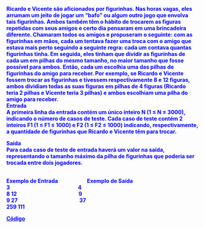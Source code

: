 <p><strong><span style="color: #0000ff;">Ricardo e Vicente s&atilde;o aficionados por figurinhas. Nas horas vagas, eles arrumam um jeito de jogar um &ldquo;bafo&rdquo; ou algum outro jogo que envolva tais figurinhas. Ambos tamb&eacute;m t&ecirc;m o h&aacute;bito de trocarem as figuras repetidas com seus amigos e certo dia pensaram em uma brincadeira diferente. Chamaram todos os amigos e propuseram o seguinte: com as figurinhas em m&atilde;os, cada um tentava fazer uma troca com o amigo que estava mais perto seguindo a seguinte regra: cada um contava quantas figurinhas tinha. Em seguida, eles tinham que dividir as figurinhas de cada um em pilhas do mesmo tamanho, no maior tamanho que fosse poss&iacute;vel para ambos. Ent&atilde;o, cada um escolhia uma das pilhas de figurinhas do amigo para receber. Por exemplo, se Ricardo e Vicente fossem trocar as figurinhas e tivessem respectivamente 8 e 12 figuras, ambos dividiam todas as suas figuras em pilhas de 4 figuras (Ricardo teria 2 pilhas e Vicente teria 3 pilhas) e ambos escolhiam uma pilha do amigo para receber.</span></strong><br /><strong><span style="color: #0000ff;">Entrada</span></strong><br /><strong><span style="color: #0000ff;">A primeira linha da entrada cont&eacute;m um &uacute;nico inteiro N (1 &le; N &le; 3000), indicando o n&uacute;mero de casos de teste. Cada caso de teste cont&eacute;m 2 inteiros F1 (1 &le; F1 &le; 1000) e F2 (1 &le; F2 &le; 1000) indicando, respectivamente, a quantidade de figurinhas que Ricardo e Vicente t&ecirc;m para trocar.</span></strong></p>
<p><strong><span style="color: #0000ff;">Sa&iacute;da</span></strong><br /><strong><span style="color: #0000ff;">Para cada caso de teste de entrada haver&aacute; um valor na sa&iacute;da, representando o tamanho m&aacute;ximo da pilha de figurinhas que poderia ser trocada entre dois jogadores.</span></strong></p>
<p><br /><strong><span style="color: #0000ff;">Exemplo de Entrada&nbsp; &nbsp; &nbsp; &nbsp; &nbsp; &nbsp; &nbsp; &nbsp; &nbsp; &nbsp; &nbsp; &nbsp;Exemplo de Sa&iacute;da</span></strong><br /><strong><span style="color: #0000ff;">3&nbsp; &nbsp; &nbsp; &nbsp; &nbsp; &nbsp; &nbsp; &nbsp; &nbsp; &nbsp; &nbsp; &nbsp; &nbsp; &nbsp; &nbsp; &nbsp; &nbsp; &nbsp; &nbsp; &nbsp; &nbsp; &nbsp; &nbsp; &nbsp; &nbsp; &nbsp; &nbsp; 4</span></strong><br /><strong><span style="color: #0000ff;">8 12&nbsp; &nbsp; &nbsp; &nbsp; &nbsp; &nbsp; &nbsp; &nbsp; &nbsp; &nbsp; &nbsp; &nbsp; &nbsp; &nbsp; &nbsp; &nbsp; &nbsp; &nbsp; &nbsp; &nbsp; &nbsp; &nbsp; &nbsp; &nbsp; &nbsp;9</span></strong><br /><strong><span style="color: #0000ff;">9 27&nbsp; &nbsp; &nbsp; &nbsp; &nbsp; &nbsp; &nbsp; &nbsp; &nbsp; &nbsp; &nbsp; &nbsp; &nbsp; &nbsp; &nbsp; &nbsp; &nbsp; &nbsp; &nbsp; &nbsp; &nbsp; &nbsp; &nbsp; &nbsp; &nbsp;37</span></strong><br /><strong><span style="color: #0000ff;">259 111</span></strong></p>
<p><a href="https://github.com/Padawan-ObiWan-Kenobi/Desafios-Developer-Android-DIO/new/main/Primeiros-Passos-Kotlin/Desafios/MDC-Figurinhas" target="_blank"><strong><span style="color: #0000ff;">C&oacute;digo</span></strong></a></p>
